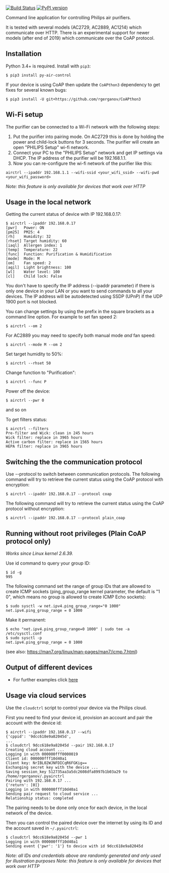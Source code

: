 [![Build Status](https://travis-ci.org/rgerganov/py-air-control.svg?branch=master)](https://travis-ci.org/rgerganov/py-air-control)
[![PyPI version](https://badge.fury.io/py/py-air-control.svg)](https://badge.fury.io/py/py-air-control)

Command line application for controlling Philips air purifiers.

It is tested with several models (AC2729, AC2889, AC1214) which communicate over HTTP.
There is an experimental support for newer models (after end of 2019) which communicate over the CoAP protocol.

Installation
---
Python 3.4+ is required. Install with `pip3`:
```
$ pip3 install py-air-control
```
If your device is using CoAP then update the `CoAPthon3` dependency to get fixes for several known bugs:
```
$ pip3 install -U git+https://github.com/rgerganov/CoAPthon3
```

Wi-Fi setup
---
The purifier can be connected to a Wi-Fi network with the following steps:

 1. Put the purifier into pairing mode. On AC2729 this is done by holding the power and child-lock buttons for 3 seconds.
    The purifier will create an open "PHILIPS Setup" wi-fi network.
 2. Connect your PC to the "PHILIPS Setup" network and get IP settings via DHCP. The IP address of the purifier will be 192.168.1.1.
 3. Now you can re-configure the wi-fi network of the purifier like this:
```
airctrl --ipaddr 192.168.1.1 --wifi-ssid <your_wifi_ssid> --wifi-pwd <your_wifi_password>
```
_Note: this feature is only available for devices that work over HTTP_

Usage in the local network
---
Getting the current status of device with IP 192.168.0.17:
```
$ airctrl --ipaddr 192.168.0.17
[pwr]   Power: ON
[pm25]  PM25: 4
[rh]    Humidity: 32
[rhset] Target humidity: 60
[iaql]  Allergen index: 1
[temp]  Temperature: 22
[func]  Function: Purification & Humidification
[mode]  Mode: M
[om]    Fan speed: 2
[aqil]  Light brightness: 100
[wl]    Water level: 100
[cl]    Child lock: False
```
You don't have to specify the IP address (--ipaddr parameter) if there is only one device in your LAN or you want to send commands to all your devices.
The IP address will be autodetected using SSDP (UPnP) if the UDP 1900 port is not blocked.

You can change settings by using the prefix in the square brackets as a command line option.
For example to set fan speed 2:

    $ airctrl --om 2

For AC2889 you may need to specify both manual mode *and* fan speed:

    $ airctrl --mode M --om 2

Set target humidity to 50%:

    $ airctrl --rhset 50

Change function to "Purification":

    $ airctrl --func P

Power off the device:

    $ airctrl --pwr 0

and so on

To get filters status:
```
$ airctrl --filters
Pre-filter and Wick: clean in 245 hours
Wick filter: replace in 3965 hours
Active carbon filter: replace in 1565 hours
HEPA filter: replace in 3965 hours
```

Switching the the communication protocol
---
Use --protocol to switch between communication protocols.
The following command will try to retrieve the current status using the CoAP protocol with encryption:
```
$ airctrl --ipaddr 192.168.0.17 --protocol coap
```

The following command will try to retrieve the current status using the CoAP protocol without encryption:
```
$ airctrl --ipaddr 192.168.0.17 --protocol plain_coap
```

Running without root privileges (Plain CoAP protocol only)
---
_Works since Linux kernel 2.6.39._

Use id command to query your group ID:
```
$ id -g
995
```

The following command set the range of group IDs that are allowed to create ICMP sockets (ping_group_range kernel parameter, the default is "1 0", which means no group is allowed to create ICMP Echo sockets):
```
$ sudo sysctl -w net.ipv4.ping_group_range="0 1000"
net.ipv4.ping_group_range = 0 1000
```

Make it permanent:
```
$ echo "net.ipv4.ping_group_range=0 1000" | sudo tee -a /etc/sysctl.conf
$ sudo sysctl -p
net.ipv4.ping_group_range = 0 1000
``` 
(see also: https://man7.org/linux/man-pages/man7/icmp.7.html)


Output of different devices
---
- For further examples click [here](Examples.md)

Usage via cloud services
---
Use the `cloudctrl` script to control your device via the Philips cloud.

First you need to find your device id, provision an account and pair the account with the device id:
```
$ airctrl --ipaddr 192.168.0.17 --wifi
{'cppid': '9dcc618e9a82045d',
...
$ cloudctrl 9dcc618e9a82045d --pair 192.168.0.17
Creating cloud account ...
Logging in with 000000fff0000019
Client id: 000000fff10d40a1
Client key: NrIBL02WJNFDICqR6FGKig==
Exchanging secret key with the device ...
Saving session_key 512735aa3a5dc2608dfa8997b1b03a29 to /home/rgerganov/.pyairctrl
Pairing with 192.168.0.17 ...
{'return': [0]}
Logging in with 000000fff10d40a1
Sending pair request to cloud service ...
Relationship status: completed
```
The pairing needs to be done only once for each device, in the local network of the device.


Then you can control the paired device over the internet by using its ID and the account saved in `~/.pyairctrl`:
```
$ cloudctrl 9dcc618e9a82045d --pwr 1
Logging in with 000000fff10d40a1
Sending event {'pwr': '1'} to device with id 9dcc618e9a82045d
```

_Note: all IDs and credentials above are randomly generated and only used for illustration purposes_
_Note: this feature is only available for devices that work over HTTP_

